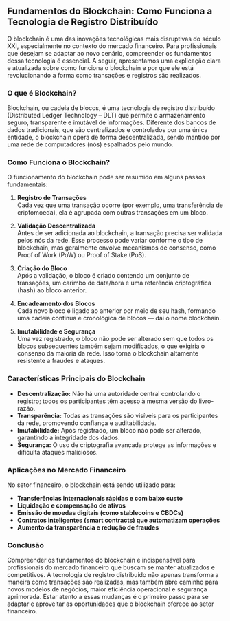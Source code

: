 ## Fundamentos do Blockchain: Como Funciona a Tecnologia de Registro Distribuído

O blockchain é uma das inovações tecnológicas mais disruptivas do século XXI, especialmente no contexto do mercado financeiro. Para profissionais que desejam se adaptar ao novo cenário, compreender os fundamentos dessa tecnologia é essencial. A seguir, apresentamos uma explicação clara e atualizada sobre como funciona o blockchain e por que ele está revolucionando a forma como transações e registros são realizados.

### O que é Blockchain?

Blockchain, ou cadeia de blocos, é uma tecnologia de registro distribuído (Distributed Ledger Technology – DLT) que permite o armazenamento seguro, transparente e imutável de informações. Diferente dos bancos de dados tradicionais, que são centralizados e controlados por uma única entidade, o blockchain opera de forma descentralizada, sendo mantido por uma rede de computadores (nós) espalhados pelo mundo.

### Como Funciona o Blockchain?

O funcionamento do blockchain pode ser resumido em alguns passos fundamentais:

1. **Registro de Transações**  
   Cada vez que uma transação ocorre (por exemplo, uma transferência de criptomoeda), ela é agrupada com outras transações em um bloco.

2. **Validação Descentralizada**  
   Antes de ser adicionada ao blockchain, a transação precisa ser validada pelos nós da rede. Esse processo pode variar conforme o tipo de blockchain, mas geralmente envolve mecanismos de consenso, como Proof of Work (PoW) ou Proof of Stake (PoS).

3. **Criação do Bloco**  
   Após a validação, o bloco é criado contendo um conjunto de transações, um carimbo de data/hora e uma referência criptográfica (hash) ao bloco anterior.

4. **Encadeamento dos Blocos**  
   Cada novo bloco é ligado ao anterior por meio de seu hash, formando uma cadeia contínua e cronológica de blocos — daí o nome blockchain.

5. **Imutabilidade e Segurança**  
   Uma vez registrado, o bloco não pode ser alterado sem que todos os blocos subsequentes também sejam modificados, o que exigiria o consenso da maioria da rede. Isso torna o blockchain altamente resistente a fraudes e ataques.

### Características Principais do Blockchain

- **Descentralização:** Não há uma autoridade central controlando o registro; todos os participantes têm acesso à mesma versão do livro-razão.
- **Transparência:** Todas as transações são visíveis para os participantes da rede, promovendo confiança e auditabilidade.
- **Imutabilidade:** Após registrado, um bloco não pode ser alterado, garantindo a integridade dos dados.
- **Segurança:** O uso de criptografia avançada protege as informações e dificulta ataques maliciosos.

### Aplicações no Mercado Financeiro

No setor financeiro, o blockchain está sendo utilizado para:

- **Transferências internacionais rápidas e com baixo custo**
- **Liquidação e compensação de ativos**
- **Emissão de moedas digitais (como stablecoins e CBDCs)**
- **Contratos inteligentes (smart contracts) que automatizam operações**
- **Aumento da transparência e redução de fraudes**

### Conclusão

Compreender os fundamentos do blockchain é indispensável para profissionais do mercado financeiro que buscam se manter atualizados e competitivos. A tecnologia de registro distribuído não apenas transforma a maneira como transações são realizadas, mas também abre caminho para novos modelos de negócios, maior eficiência operacional e segurança aprimorada. Estar atento a essas mudanças é o primeiro passo para se adaptar e aproveitar as oportunidades que o blockchain oferece ao setor financeiro.